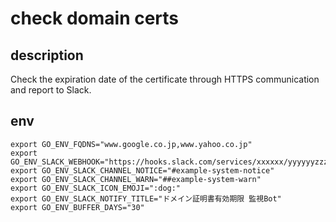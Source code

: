 # check domain certs

## description
Check the expiration date of the certificate through HTTPS communication and report to Slack.

## env

```
export GO_ENV_FQDNS="www.google.co.jp,www.yahoo.co.jp"
export GO_ENV_SLACK_WEBHOOK="https://hooks.slack.com/services/xxxxxx/yyyyyyzzzzzzzz"
export GO_ENV_SLACK_CHANNEL_NOTICE="#example-system-notice"
export GO_ENV_SLACK_CHANNEL_WARN="##example-system-warn"
export GO_ENV_SLACK_ICON_EMOJI=":dog:"
export GO_ENV_SLACK_NOTIFY_TITLE="ドメイン証明書有効期限 監視Bot"
export GO_ENV_BUFFER_DAYS="30"
```